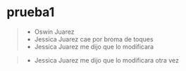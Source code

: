 # prueba1
> - Oswin Juarez
> - Jessica Juarez cae por broma de toques
> - Jessica Juarez me dijo que lo modificara

> - Jessica Juarez me dijo que lo modificara otra vez

